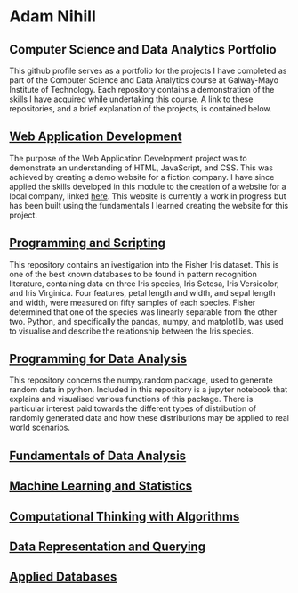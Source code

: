 # Adam Nihill

## Computer Science and Data Analytics Portfolio

This github profile serves as a portfolio for the projects I have completed as part of the Computer Science and Data Analytics course at Galway-Mayo Institute of Technology. Each repository contains a demonstration of the skills I have acquired while undertaking this course. A link to these repositories, and a brief explanation of the projects, is contained below.

## [Web Application Development](https://github.com/adamnihill/web-application-development)

The purpose of the Web Application Development project was to demonstrate an understanding of HTML, JavaScript, and CSS. This was achieved by creating a demo website for a fiction company. I have since applied the skills developed in this module to the creation of a website for a local company, linked [here](akcoops.netlify.com). This website is currently a work in progress but has been built using the fundamentals I learned creating the website for this project. 

## [Programming and Scripting](https://github.com/adamnihill/programming-and-scripting)

This repository contains an ivestigation into the Fisher Iris dataset. This is one of the best known databases to be found in pattern recognition literature, containing data on three Iris species, Iris Setosa, Iris Versicolor, and Iris Virginica. Four features, petal length and width, and sepal length and width, were measured on fifty samples of each species. Fisher determined that one of the species was linearly separable from the other two. Python, and specifically the pandas, numpy, and matplotlib, was used to visualise and describe the relationship between the Iris species. 

## [Programming for Data Analysis](https://github.com/adamnihill/programming-data-analysis)

This repository concerns the numpy.random package, used to generate random data in python. Included in this repository is a jupyter notebook that explains and visualised various functions of this package. There is particular interest paid towards the different types of distribution of randomly generated data and how these distributions may be applied to real world scenarios.

## [Fundamentals of Data Analysis](https://github.com/adamnihill/fundamentals-data-analysis)

## [Machine Learning and Statistics](https://github.com/adamnihill/machine-learning-statistics)

## [Computational Thinking with Algorithms](https://github.com/adamnihill/computational-thinking-algorithms)

## [Data Representation and Querying](https://github.com/adamnihill/data-representation)

## [Applied Databases](https://github.com/adamnihill/applied-databases)
